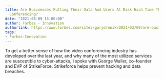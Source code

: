 ```yaml
---
title: Are Businesses Putting Their Data And Users At Risk Each Time They Use Video
  Conferencing?
date: "2021-03-09 15:00:00"
author: Forbes - Innovation
authorlink: https://www.forbes.com/sites/garydrenik/2021/03/09/are-businesses-putting-their-data-and-users-at-risk-each-time-they-use-video-conferencing/
tags:
- Forbes-Innovation
---
```

To get a better sense of how the video conferencing industry has developed over the last year, and why many of the most utilized services are susceptible to cyber-attacks, I spoke with George Waller, co-founder and EVP of StrikeForce. Strikeforce helps prevent hacking and data breaches.